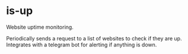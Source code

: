 # is-up
Website uptime monitoring.

Periodically sends a request to a list of websites to check if they are up.
Integrates with a telegram bot for alerting if anything is down.
